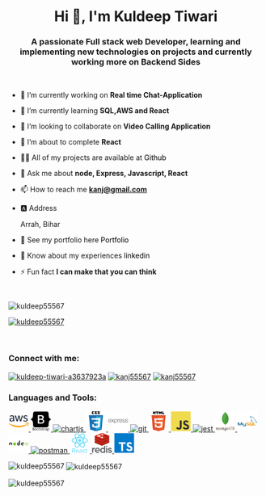 <h1 align="center">Hi 👋, I'm Kuldeep Tiwari</h1>
<h3 align="center">A passionate Full stack web Developer, learning and implementing new technologies on projects and currently working more on Backend Sides</h3>
<img align="center" src="https://camo.githubusercontent.com/c1dcb74cc1c1835b1d716f5051499a2814c683c806b15f04b0eba492863703e9/68747470733a2f2f63646e2e6472696262626c652e636f6d2f75736572732f3733303730332f73637265656e73686f74732f363538313234332f6176656e746f2e676966" alt="" style="width: 400;">

- 🔭 I’m currently working on **Real time Chat-Application**

- 🌱 I’m currently learning **SQL,AWS and React**

- 👯 I’m looking to collaborate on **Video Calling Application**

- 🤝 I’m about to complete **React**

- 👨‍💻 All of my projects are available at <a href="https://github.com/kuldeep55567?tab=repositories" target="_blank" style="text-decoration: none; color: black;">Github</a>

- 💬 Ask me about **node, Express, Javascript, React**

- 📫 How to reach me **kanj@gmail.com**

- 🅰️ Address <p>Arrah, Bihar</p>

- 🏢 See my portfolio here <a href="https://kuldeep55567.github.io/" target="_blank" style="text-decoration: none; color: black;">Portfolio</a>

- 📄 Know about my experiences <a href="https://drive.google.com/file/d/1N3FTj8A1lw_2K5P9y7aiBiC2OnHjuWML/view" target="_blank" style="text-decoration: none; color: black;" >linkedin</a>

- ⚡ Fun fact **I can make that you can think**
<br>
<p align="left"> <img src="https://komarev.com/ghpvc/?username=kuldeep55567&label=Profile%20views&color=0e75b6&style=flat" alt="kuldeep55567" /> </p>
<p align="left"> <a href="https://github.com/ryo-ma/github-profile-trophy"><img src="https://github-profile-trophy.vercel.app/?username=kuldeep55567" alt="kuldeep55567" /></a> </p>
<br>
<h3 align="left">Connect with me:</h3>
<p align="left">
<a href="https://linkedin.com/in/kuldeep-tiwari-a3637923a" target="blank"><img align="center" src="https://raw.githubusercontent.com/rahuldkjain/github-profile-readme-generator/master/src/images/icons/Social/linked-in-alt.svg" alt="kuldeep-tiwari-a3637923a" height="30" width="40" /></a>
<a href="https://www.hackerrank.com/kanj55567" target="blank"><img align="center" src="https://raw.githubusercontent.com/rahuldkjain/github-profile-readme-generator/master/src/images/icons/Social/hackerrank.svg" alt="kanj55567" height="30" width="40" /></a>
<a href="https://kuldeep55567.github.io/" target="blank"><img align="center" src="https://static.vecteezy.com/system/resources/thumbnails/000/351/686/small/Business__28148_29.jpg" alt="kanj55567" height="30" width="40" /></a>
</p>
<h3 align="left">Languages and Tools:</h3>
<p align="left"> <a href="https://aws.amazon.com" target="_blank" rel="noreferrer"> <img src="https://raw.githubusercontent.com/devicons/devicon/master/icons/amazonwebservices/amazonwebservices-original-wordmark.svg" alt="aws" width="40" height="40"/> </a> <a href="https://getbootstrap.com" target="_blank" rel="noreferrer"> <img src="https://raw.githubusercontent.com/devicons/devicon/master/icons/bootstrap/bootstrap-plain-wordmark.svg" alt="bootstrap" width="40" height="40"/> </a> <a href="https://www.chartjs.org" target="_blank" rel="noreferrer"> <img src="https://www.chartjs.org/media/logo-title.svg" alt="chartjs" width="40" height="40"/> </a> <a href="https://www.w3schools.com/css/" target="_blank" rel="noreferrer"> <img src="https://raw.githubusercontent.com/devicons/devicon/master/icons/css3/css3-original-wordmark.svg" alt="css3" width="40" height="40"/> </a> <a href="https://expressjs.com" target="_blank" rel="noreferrer"> <img src="https://raw.githubusercontent.com/devicons/devicon/master/icons/express/express-original-wordmark.svg" alt="express" width="40" height="40"/> </a> <a href="https://git-scm.com/" target="_blank" rel="noreferrer"> <img src="https://www.vectorlogo.zone/logos/git-scm/git-scm-icon.svg" alt="git" width="40" height="40"/> </a> <a href="https://www.w3.org/html/" target="_blank" rel="noreferrer"> <img src="https://raw.githubusercontent.com/devicons/devicon/master/icons/html5/html5-original-wordmark.svg" alt="html5" width="40" height="40"/> </a> <a href="https://developer.mozilla.org/en-US/docs/Web/JavaScript" target="_blank" rel="noreferrer"> <img src="https://raw.githubusercontent.com/devicons/devicon/master/icons/javascript/javascript-original.svg" alt="javascript" width="40" height="40"/> </a> <a href="https://jestjs.io" target="_blank" rel="noreferrer"> <img src="https://www.vectorlogo.zone/logos/jestjsio/jestjsio-icon.svg" alt="jest" width="40" height="40"/> </a> <a href="https://www.mongodb.com/" target="_blank" rel="noreferrer"> <img src="https://raw.githubusercontent.com/devicons/devicon/master/icons/mongodb/mongodb-original-wordmark.svg" alt="mongodb" width="40" height="40"/> </a> <a href="https://www.mysql.com/" target="_blank" rel="noreferrer"> <img src="https://raw.githubusercontent.com/devicons/devicon/master/icons/mysql/mysql-original-wordmark.svg" alt="mysql" width="40" height="40"/> </a> <a href="https://nodejs.org" target="_blank" rel="noreferrer"> <img src="https://raw.githubusercontent.com/devicons/devicon/master/icons/nodejs/nodejs-original-wordmark.svg" alt="nodejs" width="40" height="40"/> </a> <a href="https://postman.com" target="_blank" rel="noreferrer"> <img src="https://www.vectorlogo.zone/logos/getpostman/getpostman-icon.svg" alt="postman" width="40" height="40"/> </a> <a href="https://reactjs.org/" target="_blank" rel="noreferrer"> <img src="https://raw.githubusercontent.com/devicons/devicon/master/icons/react/react-original-wordmark.svg" alt="react" width="40" height="40"/> </a> <a href="https://redis.io" target="_blank" rel="noreferrer"> <img src="https://raw.githubusercontent.com/devicons/devicon/master/icons/redis/redis-original-wordmark.svg" alt="redis" width="40" height="40"/> </a> <a href="https://www.typescriptlang.org/" target="_blank" rel="noreferrer"> <img src="https://raw.githubusercontent.com/devicons/devicon/master/icons/typescript/typescript-original.svg" alt="typescript" width="40" height="40"/> </a> </p>

<p><img align="left" src="https://github-readme-stats.vercel.app/api/top-langs?username=kuldeep55567&show_icons=true&locale=en&layout=compact" alt="kuldeep55567" /></p>

<p>&nbsp;<img align="center" src="https://github-readme-stats.vercel.app/api?username=kuldeep55567&show_icons=true&locale=en" alt="kuldeep55567" /></p>

<p><img align="center" src="https://github-readme-streak-stats.herokuapp.com/?user=kuldeep55567&" alt="kuldeep55567" /></p>
